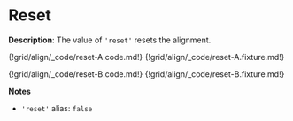 # Reset

__Description__: The value of `'reset'` resets the alignment.

{!grid/align/_code/reset-A.code.md!}
{!grid/align/_code/reset-A.fixture.md!}

{!grid/align/_code/reset-B.code.md!}
{!grid/align/_code/reset-B.fixture.md!}

__Notes__

+ `'reset'` alias: `false`

<div class="cf"></div>
<div class="end-last"></div>

